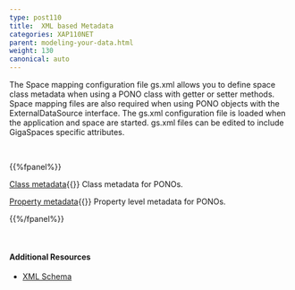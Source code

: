 ```yaml
---
type: post110
title:  XML based Metadata
categories: XAP110NET
parent: modeling-your-data.html
weight: 130
canonical: auto
---
```




The Space mapping configuration file gs.xml allows you to define space class metadata when using a PONO class with getter or setter methods. Space mapping files are also required when using PONO objects with the ExternalDataSource interface. The gs.xml configuration file is loaded when the application and space are started. gs.xml files can be edited to include GigaSpaces specific attributes.

<br>

{{%fpanel%}}

[Class metadata](./pono-xml-metadata-class.html){{<wbr>}}
Class metadata for PONOs.

[Property metadata](./pono-xml-metadata-attribute.html){{<wbr>}}
Property level metadata for PONOs.

{{%/fpanel%}}

<br>

#### Additional Resources

- [XML Schema](/api_documentation/)


